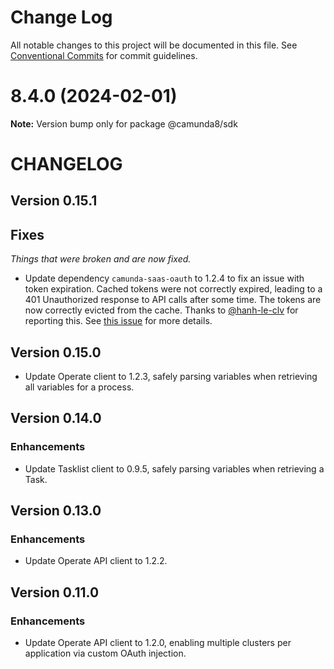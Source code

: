 # Change Log

All notable changes to this project will be documented in this file.
See [Conventional Commits](https://conventionalcommits.org) for commit guidelines.

# 8.4.0 (2024-02-01)

**Note:** Version bump only for package @camunda8/sdk

# CHANGELOG

## Version 0.15.1

## Fixes

_Things that were broken and are now fixed._

- Update dependency `camunda-saas-oauth` to 1.2.4 to fix an issue with token expiration. Cached tokens were not correctly expired, leading to a 401 Unauthorized response to API calls after some time. The tokens are now correctly evicted from the cache. Thanks to [@hanh-le-clv](https://github.com/hanh-le-clv) for reporting this. See [this issue](https://github.com/camunda-community-hub/camunda-8-sdk-node-js/issues/7) for more details.

## Version 0.15.0

- Update Operate client to 1.2.3, safely parsing variables when retrieving all variables for a process.

## Version 0.14.0

### Enhancements

- Update Tasklist client to 0.9.5, safely parsing variables when retrieving a Task.

## Version 0.13.0

### Enhancements

- Update Operate API client to 1.2.2.

## Version 0.11.0

### Enhancements

- Update Operate API client to 1.2.0, enabling multiple clusters per application via custom OAuth injection.

